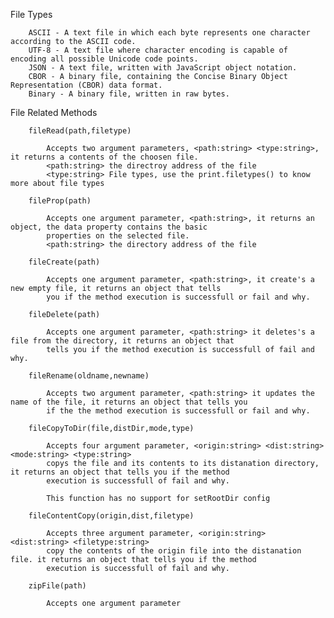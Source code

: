 File Types

        ASCII - A text file in which each byte represents one character according to the ASCII code.
        UTF-8 - A text file where character encoding is capable of encoding all possible Unicode code points.
        JSON - A text file, written with JavaScript object notation.
        CBOR - A binary file, containing the Concise Binary Object Representation (CBOR) data format.
        Binary - A binary file, written in raw bytes.

File Related Methods
        
        fileRead(path,filetype)

            Accepts two argument parameters, <path:string> <type:string>, it returns a contents of the choosen file.
            <path:string> the directroy address of the file
            <type:string> File types, use the print.filetypes() to know more about file types

        fileProp(path)

            Accepts one argument parameter, <path:string>, it returns an object, the data property contains the basic
            properties on the selected file.
            <path:string> the directory address of the file

        fileCreate(path)

            Accepts one argument parameter, <path:string>, it create's a new empty file, it returns an object that tells 
            you if the method execution is successfull or fail and why.

        fileDelete(path)

            Accepts one argument parameter, <path:string> it deletes's a file from the directory, it returns an object that
            tells you if the method execution is successfull of fail and why.

        fileRename(oldname,newname)

            Accepts two argument parameter, <path:string> it updates the name of the file, it returns an object that tells you
            if the the method execution is successfull or fail and why.

        fileCopyToDir(file,distDir,mode,type)

            Accepts four argument parameter, <origin:string> <dist:string> <mode:string> <type:string>
            copys the file and its contents to its distanation directory,  it returns an object that tells you if the method 
            execution is successfull of fail and why.

            This function has no support for setRootDir config

        fileContentCopy(origin,dist,filetype)

            Accepts three argument parameter, <origin:string> <dist:string> <filetype:string>
            copy the contents of the origin file into the distanation file. it returns an object that tells you if the method 
            execution is successfull of fail and why.

        zipFile(path)

            Accepts one argument parameter